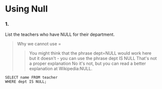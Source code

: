 # Using Null

### 1.
List the teachers who have NULL for their department.

> Why we cannot use =
>> You might think that the phrase dept=NULL would work here but it doesn't - you can use the phrase dept IS NULL
> That's not a proper explanation
>> No it's not, but you can read a better explanation at Wikipedia:NULL.

```
SELECT name FROM teacher
WHERE dept IS NULL;
```

